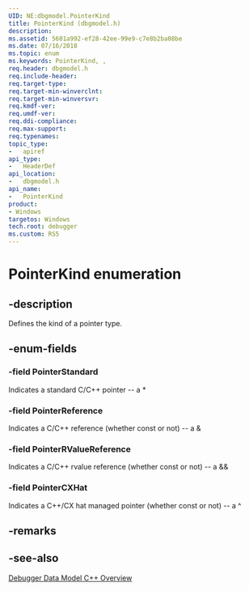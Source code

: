 ```yaml
---
UID: NE:dbgmodel.PointerKind
title: PointerKind (dbgmodel.h)
description: 
ms.assetid: 5601a992-ef28-42ee-99e9-c7e8b2ba08be
ms.date: 07/16/2018
ms.topic: enum
ms.keywords: PointerKind, , 
req.header: dbgmodel.h
req.include-header:
req.target-type:
req.target-min-winverclnt:
req.target-min-winversvr:
req.kmdf-ver:
req.umdf-ver:
req.ddi-compliance:
req.max-support:
req.typenames: 
topic_type: 
-	apiref
api_type: 
-	HeaderDef
api_location: 
-	dbgmodel.h
api_name: 
-	PointerKind
product:
- Windows
targetos: Windows
tech.root: debugger
ms.custom: RS5
---
```


# PointerKind enumeration

## -description

Defines the kind of a pointer type.


## -enum-fields

### -field PointerStandard
Indicates a standard C/C++ pointer -- a *

### -field PointerReference 
Indicates a C/C++ reference (whether const or not) -- a &

### -field PointerRValueReference 
Indicates a C/C++ rvalue reference (whether const or not) -- a &&

### -field PointerCXHat 
Indicates a C++/CX hat managed pointer (whether const or not) -- a ^

## -remarks

## -see-also

[Debugger Data Model C++ Overview](https://docs.microsoft.com/windows-hardware/drivers/debugger/data-model-cpp-overview)
